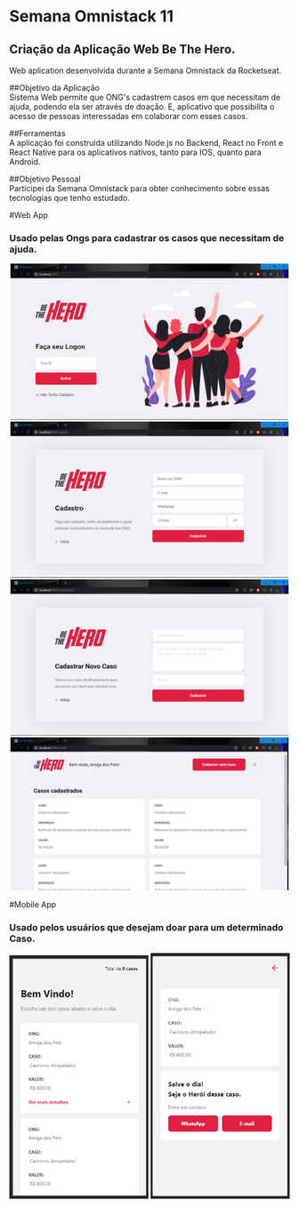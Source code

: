 # Semana Omnistack 11
## Criação da Aplicação Web Be The Hero.
Web aplication desenvolvida durante a Semana Omnistack da Rocketseat.

##Objetivo da Aplicação<br />
Sistema Web permite que ONG's cadastrem casos em que necessitam de ajuda, podendo ela ser através de doação. E, aplicativo que
possibilita o acesso de pessoas interessadas em colaborar com esses casos.

##Ferramentas<br />
A aplicação foi construida utilizando Node.js no Backend, React no Front e React Native para os aplicativos nativos, tanto para IOS,
quanto para Android.

##Objetivo Pessoal<br />
Participei da Semana Omnistack para obter conhecimento sobre essas tecnologias que tenho estudado.

#Web App
### Usado pelas Ongs para cadastrar os casos que necessitam de ajuda.
<p align="center" >
  <img src="/_images/logon-page.PNG" width="500">
  <img src="/_images/register-page.PNG" width="500">
  <img src="/_images/new-incident-page.PNG" width="500">
  <img src="/_images/main-page.PNG" width="500">
</p>

#Mobile App
### Usado pelos usuários que desejam doar para um determinado Caso.
<p align="center" >
  <img src="/_images/mobile-main-page.PNG" width="250">
  <img src="/_images/mob-donation-page.PNG" width="250">
</p>
